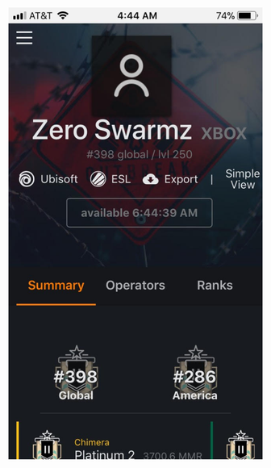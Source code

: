 <html>
<head>
  <meta charset="UTF-8">
  
<link rel="stylesheet" type="text/css" herf="mystylesheet.css">
  <img src="https://github.com/ZeroSwarmz/R6Stats/blob/master/.gitignore/image.jpg?raw=true">
  
</head>
<body>
  
  </body>
  
</html>
